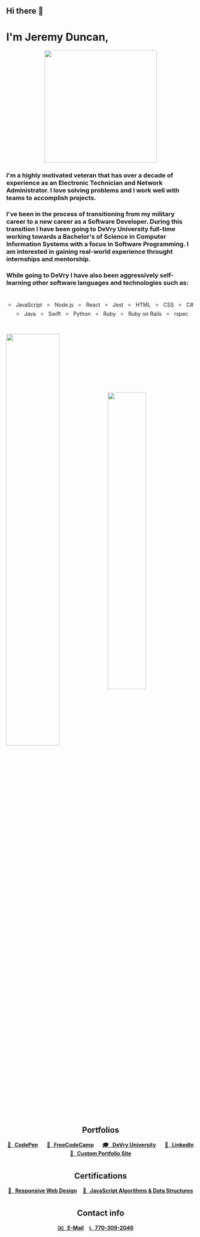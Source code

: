 <h2>Hi there 👋 </h2>
<h1>I'm Jeremy Duncan,</h1>
<p align="center">
<img width="300px" src="https://jeremyduncan.github.io/images/me_ny.jpeg"/>
</p>

 ### <p>I'm a highly motivated veteran that has over a decade of experience as an Electronic Technician and Network Administrator. I love solving problems and I work well with teams to accomplish projects.</p> 
 ### <p>I've been in the process of transitioning from my military career to a new career as a Software Developer. During this transition I have been going to DeVry University full-time working towards a Bachelor's of Science in Computer Information Systems with a focus in Software Programming. I am interested in gaining real-world experience throught internships and mentorship.</p>
 ### <p>While going to DeVry I have also been aggressively self-learning other software languages and technologies such as: </p>
 
#
<p align="center">
⭐️ &nbsp; JavaScript &nbsp; ⭐️ &nbsp; Node.js &nbsp; ⭐️ &nbsp; React &nbsp; ⭐️ &nbsp; Jest &nbsp; ⭐️ &nbsp; HTML &nbsp; ⭐️ &nbsp; CSS &nbsp; ⭐️ &nbsp; C# &nbsp; ⭐️ &nbsp; Java &nbsp; ⭐️ &nbsp; Swift &nbsp; ⭐️ &nbsp; Python &nbsp; ⭐️ &nbsp; Ruby &nbsp; ⭐️ &nbsp; Ruby on Rails &nbsp; ⭐️ &nbsp; rspec
</p>

#
<div>
<img align="center" width="53%" src="https://github-readme-stats.vercel.app/api?username=JeremyDuncan&show_icons=true&hide_border=true&&count_private=true&include_all_commits=false" />
<img align="center" width="45%" src="https://github-readme-stats.vercel.app/api/top-langs/?username=JeremyDuncan&layout=compact&theme=buefy&hide_border=true&&count_private=true&include_all_commits=true"/></div>

#
<h2 style="text-align: center;">Portfolios</h2>

<p align="center">
<strong><a href="https://codepen.io/jduncan05/full/JjOVvMg">💾 &nbsp; CodePen</a></strong> 
&nbsp;&nbsp;&nbsp;&nbsp;
<strong><a href="https://www.freecodecamp.org/JeremyDuncan">💾 &nbsp; FreeCodeCamp</a></strong>
&nbsp;&nbsp;&nbsp;&nbsp;
<strong><a href="https://jeremyduncan1984.wixsite.com/jeremy-duncan">🎓 &nbsp; DeVry University</a></strong>
&nbsp;&nbsp;&nbsp;&nbsp;
<strong><a href="https://www.linkedin.com/in/jeremy-duncan2021">🔗 &nbsp; LinkedIn</a></strong>
&nbsp;&nbsp;&nbsp;&nbsp;
<strong><a href="https://jeremyduncan.github.io/">💾 &nbsp; Custom Portfolio Site</a></strong>
&nbsp;&nbsp;&nbsp;&nbsp;
</p>

#
<h2 style="text-align: center;">Certifications</h2>
<p align="center">
<strong><a href="https://www.freecodecamp.org/certification/jeremyduncan/responsive-web-design">📌 &nbsp; Responsive Web Design</a></strong>
&nbsp;&nbsp;
<strong><a href="https://www.freecodecamp.org/certification/jeremyduncan/javascript-algorithms-and-data-structures">📌  &nbsp; JavaScript Algorithms & Data Structures</a></strong>
</p>

#
  <h2 style="text-align: center;">Contact info</h2>

<p align="center">
<strong> <a href="mailto:jeremy.duncan1984@gmail.com">✉️ &nbsp; E-Mail</a> </strong>
&nbsp;&nbsp;
<strong><a href="tel:757-637-0202"> 📞  &nbsp; 770-309-2046</a></strong> 
&nbsp;&nbsp;&nbsp;&nbsp;&nbsp;&nbsp;
</p>

#
<!--
**JeremyDuncan/JeremyDuncan** is a ✨ _special_ ✨ repository because its `README.md` (this file) appears on your GitHub profile.

Here are some ideas to get you started:

- 🔭 I’m currently working on ...
- 🌱 I’m currently learning ...
- 👯 I’m looking to collaborate on ...
- 🤔 I’m looking for help with ...
- 💬 Ask me about ...
- 📫 How to reach me: ...
- 😄 Pronouns: ...
- ⚡ Fun fact: ...
-->
